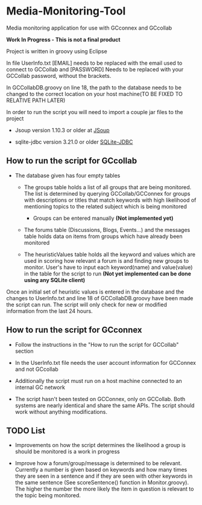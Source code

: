 # Media-Monitoring-Tool

Media monitoring application for use with GCconnex and GCcollab

**Work In Progress - This is not a final product**

Project is written in groovy using Eclipse

In file UserInfo.txt [EMAIL] needs to be replaced with the email used to connect to GCCollab and [PASSWORD] Needs to be replaced with your GCCollab password, without the brackets.

In GCCollabDB.groovy on line 18, the path to the database needs to be changed to the correct location on your host machine(TO BE FIXED TO RELATIVE PATH LATER)

In order to run the script you will need to import a couple jar files to the project

- Jsoup version 1.10.3 or older at [JSoup](https://jsoup.org/download)

- sqlite-jdbc version 3.21.0 or older [SQLite-JDBC](https://bitbucket.org/xerial/sqlite-jdbc/downloads/)

## How to run the script for GCcollab

- The database given has four empty tables

  - The groups table holds a list of all groups that are being monitored. The list is determined by querying GCCollab/GCConnex for groups with descriptions or titles that match keywords with high likelihood of mentioning topics to the related subject which is being monitored

    - Groups can be entered manually **(Not implemented yet)**

  - The forums table (Discussions, Blogs, Events...) and the messages table holds data on items from groups which have already been monitored

  - The heuristicValues table holds all the keyword and values which are used in scoring how relevant a forum is and finding new groups to monitor. User's have to input each keyword(name) and value(value) in the table for the script to run **(Not yet implemented can be done using any SQLite client)**

Once an initial set of heuristic values is entered in the database and the changes to UserInfo.txt and line 18 of GCCollabDB.groovy have been made the script can run. The script will only check for new or modified information from the last 24 hours.

## How to run the script for GCconnex

- Follow the instructions in the "How to run the script for GCCollab" section

- In the UserInfo.txt file needs the user account information for GCConnex and not GCcollab

- Additionally the script must run on a host machine connected to an internal GC network

- The script hasn't been tested on GCConnex, only on GCCollab. Both systems are nearly identical and share the same APIs. The script should work without anything modifications.

## TODO List

- Improvements on how the script determines the likelihood a group is should be monitored is a work in progress

- Improve how a forum/group/message is determined to be relevant. Currently a number is given based on keywords and how many times they are seen in a sentence and if they are seen with other keywords in the same sentence (See scoreSentence() function in Monitor.groovy). The higher the number the more likely the item in question is relevant to the topic being monitored.
